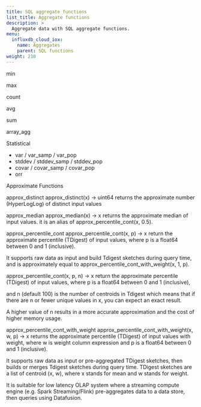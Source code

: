 ```yaml
---
title: SQL aggregate functions
list_title: Aggregate functions
description: >
  Aggregate data with SQL aggregate functions.
menu:
  influxdb_cloud_iox:
    name: Aggregates
    parent: SQL functions
weight: 210
---
```


min

max

count

avg

sum

array_agg






Statistical
 - var / var_samp / var_pop
 - stddev / stddev_samp / stddev_pop
 - covar / covar_samp / covar_pop
 - orr

Approximate Functions

approx_distinct
approx_distinct(x) -> uint64 returns the approximate number (HyperLogLog) of distinct input values

approx_median
approx_median(x) -> x returns the approximate median of input values. it is an alias of approx_percentile_cont(x, 0.5).

approx_percentile_cont
approx_percentile_cont(x, p) -> x return the approximate percentile (TDigest) of input values, where p is a float64 between 0 and 1 (inclusive).

It supports raw data as input and build Tdigest sketches during query time, and is approximately equal to approx_percentile_cont_with_weight(x, 1, p).

approx_percentile_cont(x, p, n) -> x return the approximate percentile (TDigest) of input values, where p is a float64 between 0 and 1 (inclusive),

and n (default 100) is the number of centroids in Tdigest which means that if there are n or fewer unique values in x, you can expect an exact result.

A higher value of n results in a more accurate approximation and the cost of higher memory usage.

approx_percentile_cont_with_weight
approx_percentile_cont_with_weight(x, w, p) -> x returns the approximate percentile (TDigest) of input values with weight, where w is weight column expression and p is a float64 between 0 and 1 (inclusive).

It supports raw data as input or pre-aggregated TDigest sketches, then builds or merges Tdigest sketches during query time. TDigest sketches are a list of centroid (x, w), where x stands for mean and w stands for weight.

It is suitable for low latency OLAP system where a streaming compute engine (e.g. Spark Streaming/Flink) pre-aggregates data to a data store, then queries using Datafusion.